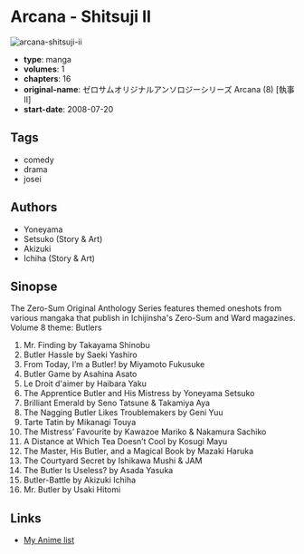 # Arcana - Shitsuji II

![arcana-shitsuji-ii](https://cdn.myanimelist.net/images/manga/1/39447.jpg)

-   **type**: manga
-   **volumes**: 1
-   **chapters**: 16
-   **original-name**: ゼロサムオリジナルアンソロジーシリーズ Arcana (8) [執事 Ⅱ]
-   **start-date**: 2008-07-20

## Tags

-   comedy
-   drama
-   josei

## Authors

-   Yoneyama
-   Setsuko (Story & Art)
-   Akizuki
-   Ichiha (Story & Art)

## Sinopse

The Zero-Sum Original Anthology Series features themed oneshots from various mangaka that publish in Ichijinsha's Zero-Sum and Ward magazines. Volume 8 theme: Butlers

1. Mr. Finding by Takayama Shinobu
2. Butler Hassle by Saeki Yashiro
3. From Today, I’m a Butler! by Miyamoto Fukusuke
4. Butler Game by Asahina Asato
5. Le Droit d'aimer by Haibara Yaku
6. The Apprentice Butler and His Mistress by Yoneyama Setsuko
7. Brilliant Emerald by Seno Tatsune & Takamiya Aya
8. The Nagging Butler Likes Troublemakers by Geni Yuu
9. Tarte Tatin by Mikanagi Touya
10. The Mistress’ Favourite by Kawazoe Mariko & Nakamura Sachiko
11. A Distance at Which Tea Doesn’t Cool by Kosugi Mayu
12. The Master, His Butler, and a Magical Book by Mazaki Haruka
13. The Courtyard Secret by Ishikawa Mushi & JAM
14. The Butler Is Useless? by Asada Yasuka
15. Butler-Battle by Akizuki Ichiha
16. Mr. Butler by Usaki Hitomi

## Links

-   [My Anime list](https://myanimelist.net/manga/24477/Arcana_-_Shitsuji_II)
